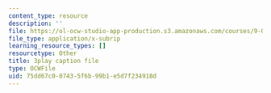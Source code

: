 ```yaml
---
content_type: resource
description: ''
file: https://ol-ocw-studio-app-production.s3.amazonaws.com/courses/9-00sc-introduction-to-psychology-fall-2011/75dd67c007435f6b99b1e5d7f234918d_yBYebcVw8Zk.vtt
file_type: application/x-subrip
learning_resource_types: []
resourcetype: Other
title: 3play caption file
type: OCWFile
uid: 75dd67c0-0743-5f6b-99b1-e5d7f234918d
---
```

